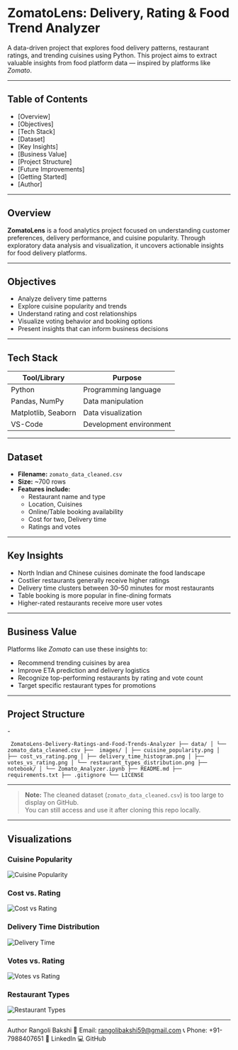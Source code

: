 #  ZomatoLens: Delivery, Rating & Food Trend Analyzer

A data-driven project that explores food delivery patterns, restaurant ratings, and trending cuisines using Python. This project aims to extract valuable insights from food platform data — inspired by platforms like *Zomato*.

---

##  Table of Contents

- [Overview]
- [Objectives]
- [Tech Stack]
- [Dataset]
- [Key Insights]
- [Business Value]
- [Project Structure]
- [Future Improvements]
- [Getting Started]
- [Author]

---

##  Overview

**ZomatoLens** is a food analytics project focused on understanding customer preferences, delivery performance, and cuisine popularity. Through exploratory data analysis and visualization, it uncovers actionable insights for food delivery platforms.

---

##  Objectives

- Analyze delivery time patterns  
- Explore cuisine popularity and trends  
- Understand rating and cost relationships  
- Visualize voting behavior and booking options  
- Present insights that can inform business decisions  

---

##  Tech Stack

| Tool/Library        | Purpose                 |
|---------------------|-------------------------|
| Python              | Programming language    |
| Pandas, NumPy       | Data manipulation       |
| Matplotlib, Seaborn | Data visualization      |
| VS-Code             | Development environment |

---

##  Dataset

- **Filename:** `zomato_data_cleaned.csv`  
- **Size:** ~700 rows  
- **Features include:**  
  - Restaurant name and type  
  - Location, Cuisines  
  - Online/Table booking availability  
  - Cost for two, Delivery time  
  - Ratings and votes

---

##  Key Insights

- North Indian and Chinese cuisines dominate the food landscape  
- Costlier restaurants generally receive higher ratings  
- Delivery time clusters between 30–50 minutes for most restaurants  
- Table booking is more popular in fine-dining formats  
- Higher-rated restaurants receive more user votes

---

##  Business Value

Platforms like *Zomato* can use these insights to:

- Recommend trending cuisines by area  
- Improve ETA prediction and delivery logistics  
- Recognize top-performing restaurants by rating and vote count  
- Target specific restaurant types for promotions  

---


## Project Structure


 -<pre> ```  ZomatoLens-Delivery-Ratings-and-Food-Trends-Analyzer ├── data/ │ └── zomato_data_cleaned.csv ├──  images/ │ ├── cuisine_popularity.png │ ├── cost_vs_rating.png │ ├── delivery_time_histogram.png │ ├── votes_vs_rating.png
 │ └── restaurant_types_distribution.png ├──  notebook/ │ └── Zomato_Analyzer.ipynb ├── README.md ├── requirements.txt ├── .gitignore └── LICENSE ``` </pre>


 ---
 >  **Note:** The cleaned dataset (`zomato_data_cleaned.csv`) is too large to display on GitHub.  
> You can still access and use it after cloning this repo locally.

---
##  Visualizations

###  Cuisine Popularity
![Cuisine Popularity](plots/cuisine_popularity.png)

###  Cost vs. Rating
![Cost vs Rating](plots/cost_vs_rating.png)

###  Delivery Time Distribution
![Delivery Time](plots/delivery_time_hist.png)

###  Votes vs. Rating
![Votes vs Rating](plots/votes_vs_rating.png)

###  Restaurant Types
![Restaurant Types](plots/restaurant_types.png)



---
 Author
Rangoli Bakshi
📧 Email: rangolibakshi59@gmail.com
📞 Phone: +91-7988407651
🔗 LinkedIn
💻 GitHub





